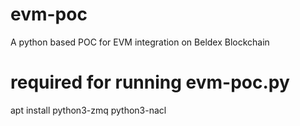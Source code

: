 # evm-poc
A python based POC for EVM integration on Beldex Blockchain

# required for running evm-poc.py
apt install python3-zmq python3-nacl
